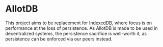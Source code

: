 # AllotDB
This project aims to be replacement for [IndexedDB](https://developer.mozilla.org/en-US/docs/Web/API/IndexedDB_API),
where focus is on performance at the loss of persistence.
As AllotDB is made to be used in decentralized systems, the persistence sacrifice is
well-worth it, as persistence can be enforced via our peers instead.

